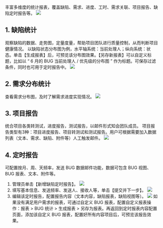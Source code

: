 丰富多维度的统计报表，覆盖缺陷、需求、进度、工时、需求关联、项目报告、缺陷定时报告等。
![](http://imgcache.tce.fsphere.cn/static/mc.qcloudimg.com/static/img/26986212a2867992e690fdf4b87af3e7/image.jpg)

## 1. 缺陷统计
观察缺陷的数据、走势图，定量度量，帮助项目团队进行质量控制，从而判断项目健康情况。
以缺陷状态分布图为例，水平轴系统：当前处理人；纵向系统：状态。单击【生成报表】后，可预览该分布图效果。【另存新报表】可以自定义标题，比如以 “ 6 月的 BUG 当前处理人 / 优先级的分布图 ” 作为标题。可保存过滤条件，同时也可用于定时报告中。
![](http://imgcache.tce.fsphere.cn/static/mc.qcloudimg.com/static/img/3eece630a3b41b1d427160eedd45cebe/image.jpg)

## 2. 需求分布统计
查看需求分布图，及时了解需求进度实现情况。
![](http://imgcache.tce.fsphere.cn/static/mc.qcloudimg.com/static/img/5c3e1a00466efb408de034fb2b224e42/image.jpg)

## 3. 项目报告
统合项目各类转测试，进度报告，测试报告，以邮件形式知会团队成员。
项目报告类型有3种：项目进度报告、项目转测试和测试报告。用户可根据需要加入数据列表（文本、需求、缺陷、附件等）人工触发邮件。
![](http://imgcache.tce.fsphere.cn/static/mc.qcloudimg.com/static/img/af56c47499649ff04a88db64304dbb6a/image.jpg)

## 4. 定时报告
可配置按月、周、天频率，发送 BUG 数据邮件功能，数据可包含 BUG 视图、BUG 报表、文本、附件等。
1. 管理员单击【新增缺陷定时报告】。
![](http://imgcache.tce.fsphere.cn/static/mc.qcloudimg.com/static/img/e0bf1852ee18658873cf981601213d01/image.jpg)
2. 填写基本信息、发送频率、发送人、接收人等，单击【提交并下一步】。
![](http://imgcache.tce.fsphere.cn/static/mc.qcloudimg.com/static/img/cbd198a2a02d35b9b0fa64f2cb69f0e0/image.jpg)
3. 编辑该定时报告，配置报告内容（文本内容，缺陷报表，缺陷视图等）。
![](http://imgcache.tce.fsphere.cn/static/mc.qcloudimg.com/static/img/2aaded75582b4ddb07d74ff4dd44109c/image.jpg)
如果没有满足用户需求的报表，可通过自定义 BUG 报表，配置自定义报表操作：报表 > BUG 统计 > 生成报表 > 另存为报表。再返回到定时报表内容配置页面，添加该自定义 BUG 报表，配置好所有内容项目后，可预览该报告效果。